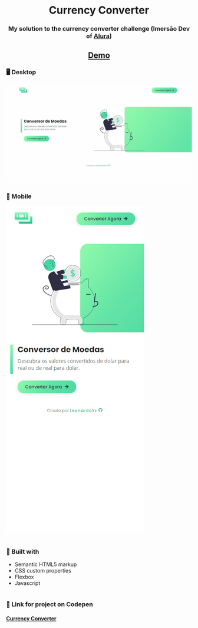 <h1 align="center">Currency Converter</h1>

<div align="center">
  <h3>My solution to the currency converter challenge (Imersão Dev of <a href="https://www.alura.com.br/" target="_blank">Alura</a>)</h3>
</div>

<div align="center">
  <h2>
    <a href="https://leonardoyz.github.io/Currency-Converter/">
      Demo
    </a>
  </h2>
</div>

<div> 
  <h3>🖥️ Desktop</h3>
  <img src="./readme-files/desktop-preview.gif">
</div>

<div>
  <h3>📱 Mobile</h3>
  <img src="./readme-files/mobile-preview.gif">
</div>

#
<h3>🔨 Built with</h3>

<ul>
  <li>Semantic HTML5 markup</li>
  <li>CSS custom properties</li>
  <li>Flexbox</li>
  <li>Javascript</li>
</ul>

#
<h3>🔗 Link for project on Codepen</h3>
<h4><a href="https://codepen.io/LeonardoYz/pen/zYzaPaZ">Currency Converter</a></h4>
